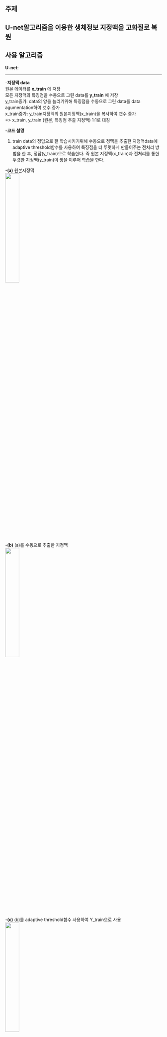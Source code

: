 ## 주제  
U-net알고리즘을 이용한 생체정보 지정맥을 고화질로 복원  
------------------------------------

## 사용 알고리즘  
__U-net__:




--------------------------------------------------------------------

-__지정맥 data__   
원본 데이터를 __x_train__ 에 저장  
모든 지정맥의 특징점을 수동으로 그린 data를 __y_train__ 에 저장  
y_train증가: data의 양을 늘리기위해 특징점을 수동으로 그린 data를 data agumentation하여 갯수 증가  
x_train증가: y_train지정맥의 원본지정맥(x_train)을 복사하여 갯수 증가  
=> x_train, y_train (원본, 특징점 추출 지정맥) 1:1로 대칭  

-__코드 설명__
1. train data의 정답으로 잘 학습시키기위해 수동으로 정맥을 추출한 지정맥data에 adaptive threshold함수를 사용하여 특징점을 더 뚜렷하게 만들어주는 전처리 방법을 한 후, 정답(y_train)으로 학습한다.  즉 원본 지정맥(x_train)과 전처리를 통한 뚜렷한 지정맥(y_train)이 쌍을 이루어 학습을 한다.  

-__(a)__ 원본지정맥  
<img src="https://user-images.githubusercontent.com/57060127/86255296-e8795680-bbf1-11ea-95c9-d8af8b8534f1.jpg" width="30%">

-__(b)__ (a)를 수동으로 추출한 지정맥  
<img src="https://user-images.githubusercontent.com/57060127/86255546-32fad300-bbf2-11ea-8f59-d7019f45d9df.jpeg" width="30%">

-__(c)__ (b)를 adaptive threshold함수 사용하여 Y_train으로 사용  
<img src="https://user-images.githubusercontent.com/57060127/86256395-40648d00-bbf3-11ea-8be9-a1d5763bf7a1.JPG" width="30%">
<br>


2. __U_net 알고리즘__으로 epoch=45, batch_size=30으로 학습하여 x_test 데이터를 예측한다.
<br>

-__결과__ 
 
(a) __원본__ |  (b) __예측__ | (c) __(b)에서 임계값이상 특징점 이진화__ |  (d) __세선화__
:------------------------------------:|:-------------------------:|:--------------------------:|:----------------------------:
![](https://user-images.githubusercontent.com/57060127/86254185-6fc5ca80-bbf0-11ea-95c0-b5e69eb57521.jpg)  |  ![](https://user-images.githubusercontent.com/57060127/86254553-efec3000-bbf0-11ea-9bd4-e90a98270d6f.jpg)  |  ![](https://user-images.githubusercontent.com/57060127/86254701-2629af80-bbf1-11ea-8fb1-bbc4c9ad926d.jpg)  |  ![](https://user-images.githubusercontent.com/57060127/86254716-2e81ea80-bbf1-11ea-82ee-72c7d823c870.jpg)
<br>
<br>



-정확도 계산: mean_iou방법, 즉 교집합/합집합으로 계산. 결과 data와 예측 data에서의 전체 정맥중에 정말 정맥인 부분이 얼마나 존재하는지 계산한다. 
<br>
<br>

기능개선 ~ing
----------------

html5up-hyperspace= 웹 구현  
<br>

data augumentation= brightness, contrast, mixture기법을 통해 data양을 증가  
<br>

keras_u-net= keras코드 분석 및 실습  
참고: https://www.kaggle.com/keegil/keras-u-net-starter-lb-0-277  
<br>

mean_iou 함수화: pred사진과 후처리한(정맥추출)사진의 정확도를 계산하기위해 하드코딩


